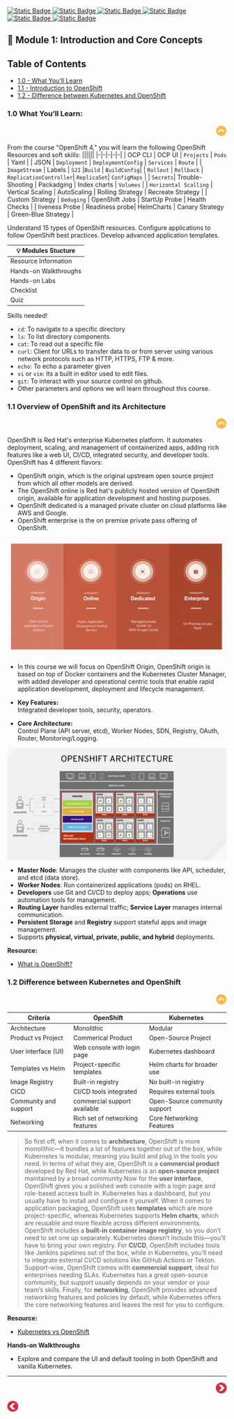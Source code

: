 [![Static Badge](https://img.shields.io/badge/Agenda-green?style=flat&logoSize=auto)
](https://github.com/ocp-workshop-wf/bootcamp/blob/main/Agenda.md) [![Static Badge](https://img.shields.io/badge/CheatSheet-purple?style=flat&logoSize=auto)
](https://github.com/ocp-workshop-wf/bootcamp/blob/main/CheatSheet.md)  [![Static Badge](https://img.shields.io/badge/OCP-CLI-red?style=flat&logoSize=auto)
](https://github.com/ocp-workshop-wf/bootcamp/blob/main/ocpcli-cheatsheet.md)   [![Static Badge](https://img.shields.io/badge/Labs-maroon?style=flat&logoSize=auto)
](https://github.com/ocp-workshop-wf/bootcamp/tree/main/labs-repo)  [![Static Badge](https://img.shields.io/badge/RedHat-OpenShift-maroon?style=flat&logo=Redhat&logoSize=auto)
](https://docs.redhat.com/en/documentation/openshift_container_platform/4.19)   [![Static Badge](https://img.shields.io/badge/Kubernetes-black?style=flat&logo=Kubernetes&logoSize=auto)
](https://kubernetes.io/docs/home/)
## 🔹 Module 1: Introduction and Core Concepts 

## Table of Contents
- [1.0 - What You’ll Learn](#10-what-youll-learn)
- [1.1 - Introduction to OpenShift](#11-overview-of-openshift-and-its-architecture)
- [1.2 - Difference between Kubernetes and OpenShift](#12-difference-between-kubernetes-and-openshift)


### 1.0 What You’ll Learn:

<p align="right">
  <a href="https://github.com/ocp-workshop-wf/bootcamp/tree/main/module1#-module-1-introduction-and-core-concepts" target="_blank">
    <img src="/images/top.png" alt="OpenShift Training" style="width:25px;" />
  </a>
</p>

From the course  "OpenShift 4," you will learn the following OpenShift Resources and soft skills:
||||||
|-|-|-|-|-| 
| OCP CLI | OCP UI | `Projects` | `Pods` | Yaml | 
| JSON | `Deployment` | `DeploymentConfig` | `Services` | `Route` |
| `ImageStream` | Labels | `S2I` |`Build` | `BuildConfig`| 
| `Rollout` | `Rollback` | `ReplicationController`| `ReplicaSet`| `ConfigMaps` |
| `Secrets`| Trouble-Shooting | Packadging | Index charts | `Volumes` | 
| `Horizontal Scalling` | Vertical Scaling | AutoScaling | Rolling Strategy | Recreate Strategy | 
| Custom Strategy | `Deduging` | OpenShift Jobs | StartUp Probe | Health Checks |
| liveness Probe | Readiness probe| HelmCharts | Canary Strategy | Green-Blue Strategy |


Understand 15 types of OpenShift resources.
Configure applications to follow OpenShift best practices.
Develop advanced application templates.

  |💡 Modules Stucture  | 
  | -------- |
  | Resource Information  | 
  | Hands-on Walkthroughs |
  | Hands-on Labs    | 
  | Checklist |
  | Quiz |

Skills needed!
  - `cd`: To navigate to a specific directory
  - `ls`: To list directory components
  - `cat`: To read out a specific file
  - `curl`: Client for URLs to transfer data to or from server using various network protocols such as HTTP, HTTPS, FTP & more.
  - `echo`: To echo a parameter given
  - `vi` or `vim`: Its a built in editor used to edit files.
  - `git`: To interact with your source control on github.
  - Other parameters and options we will learn throughout this course. 


### 1.1 Overview of OpenShift and its Architecture

<p align="right">
  <a href="https://github.com/ocp-workshop-wf/bootcamp/tree/main/module1#-module-1-introduction-and-core-concepts" target="_blank">
    <img src="/images/top.png" alt="OpenShift Training" style="width:25px;" />
  </a>
</p>

OpenShift is Red Hat's enterprise Kubernetes platform. It automates deployment, scaling, and management of containerized apps, adding rich features like a web UI, CI/CD, integrated security, and developer tools. OpenShift has 4 different flavors: 
- OpenShift origin, which is the original upstream open source project from which all other models are derived. 
- The OpenShift online is Red hat's publicly hosted version of OpenShift origin, available for application development and hosting purposes. 
- OpenShift dedicated is a managed private cluster on cloud platforms like AWS and Google. 
- OpenShift enterprise is the on premise private pass offering of OpenShift.

<p align="center">
<img src="/images/openshift-flavors.png" alt="OpenShift Training" style="width:500px; align="center"/>
</p>

- In this course we will focus on OpenShift Origin, OpenShift origin is based on top of Docker containers and the Kubernetes Cluster Manager, with added developer and operational centric tools that enable rapid application development, deployment and lifecycle management.

- **Key Features:**  
  Integrated developer tools, security, operators.
- **Core Architecture:**  
  Control Plane (API server, etcd), Worker Nodes, SDN, Registry, OAuth, Router, Monitoring/Logging.

<p align="center">
<img src="/images/ocp-arch.png" alt="OpenShift Training"; align="center"/>
</p>

  * **Master Node**: Manages the cluster with components like API, scheduler, and etcd (data store).
  * **Worker Nodes**: Run containerized applications (pods) on RHEL.
  * **Developers** use Git and CI/CD to deploy apps; **Operations** use automation tools for management.
  * **Routing Layer** handles external traffic; **Service Layer** manages internal communication.
  * **Persistent Storage** and **Registry** support stateful apps and image management.
  * Supports **physical, virtual, private, public, and hybrid** deployments.



  **Resource:**  
  - [What is OpenShift?](https://youtu.be/KTN_QBuDplo)


### 1.2 Difference between Kubernetes and OpenShift

<p align="right">
  <a href="https://github.com/ocp-workshop-wf/bootcamp/tree/main/module1#-module-1-introduction-and-core-concepts" target="_blank">
    <img src="/images/top.png" alt="OpenShift Training" style="width:25px;" />
  </a>
</p>

| Criteria | OpenShift | Kubernetes| 
| -------- | --------- | --------- | 
| Architecture | Monolithic | Modular|
| Product vs Project | Commerical Product | Open-Source Project |
| User interface (UI) | Web console with login page | Kubernetes dashboard | 
| Templates vs Helm | Project-specific templates | Helm charts for broader use | 
| Image Registry | Built-in registry | No built-in registry | 
| CICD | CI/CD tools integrated | Requires external tools | 
| Community and support | commercial support available | Open-Source community support|
| Networking | Rich set of networking features | Core Networking Features| 

> So first off, when it comes to **architecture**, OpenShift is more monolithic—it bundles a lot of features together out of the box, while Kubernetes is modular, meaning you build and plug in the tools you need. In terms of what they are, OpenShift is a **commercial product** developed by Red Hat, while Kubernetes is an **open-source project** maintained by a broad community.Now for the **user interface**, OpenShift gives you a polished web console with a login page and role-based access built in. Kubernetes has a dashboard, but you usually have to install and configure it yourself. When it comes to application packaging, OpenShift uses **templates** which are more project-specific, whereas Kubernetes supports **Helm charts**, which are reusable and more flexible across different environments. OpenShift includes a **built-in container image registry**, so you don’t need to set one up separately. Kubernetes doesn’t include this—you’ll have to bring your own registry. For **CI/CD**, OpenShift includes tools like Jenkins pipelines out of the box, while in Kubernetes, you’ll need to integrate external CI/CD solutions like GitHub Actions or Tekton. Support-wise, OpenShift comes with **commercial support**, ideal for enterprises needing SLAs. Kubernetes has a great open-source community, but support usually depends on your vendor or your team’s skills. Finally, for **networking**, OpenShift provides advanced networking features and policies by default, while Kubernetes offers the core networking features and leaves the rest for you to configure. 

**Resource:**  
- [Kubernetes vs OpenShift](https://www.theknowledgeacademy.com/blog/openshift-vs-kubernetes/)

**Hands-on Walkthroughs**  
- Explore and compare the UI and default tooling in both OpenShift and vanilla Kubernetes.

---


<p align="right">
  <a href="https://github.com/ocp-workshop-wf/bootcamp/tree/main/module2" target="_blank">
    <img src="/images/nexticon.webp" alt="OpenShift Training" style="width:25px;" />
  </a>
</p>
<p align="left">
  <a href="https://github.com/ocp-workshop-wf/bootcamp/tree/main" target="_blank">
    <img src="/images/backred1.png" alt="OpenShift Training" style="width:25px;" />
  </a>
</p>

